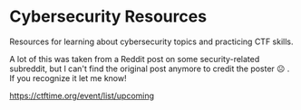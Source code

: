 # Cybersecurity Resources

Resources for learning about cybersecurity topics and practicing CTF skills.

A lot of this was taken from a Reddit post on some security-related subreddit, but I can't find the original post anymore to credit the poster 
☹️ . If you recognize it let me know!

https://ctftime.org/event/list/upcoming
